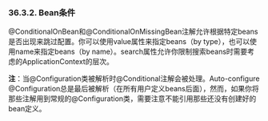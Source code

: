 ### 36.3.2. Bean条件

@ConditionalOnBean和@ConditionalOnMissingBean注解允许根据特定beans是否出现来跳过配置。你可以使用value属性来指定beans（by type），也可以使用name来指定beans（by name）。search属性允许你限制搜索beans时需要考虑的ApplicationContext的层次。

**注**：当@Configuration类被解析时@Conditional注解会被处理。Auto-configure @Configuration总是最后被解析（在所有用户定义beans后面），然而，如果你将那些注解用到常规的@Configuration类，需要注意不能引用那些还没有创建好的bean定义。
